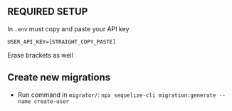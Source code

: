 ## REQUIRED SETUP
In `.env` must copy and paste your API key

```
USER_API_KEY=[STRAIGHT_COPY_PASTE]
```

Erase brackets as well

## Create new migrations

* Run command in `migrator/`: `npx sequelize-cli migration:generate --name create-user`
